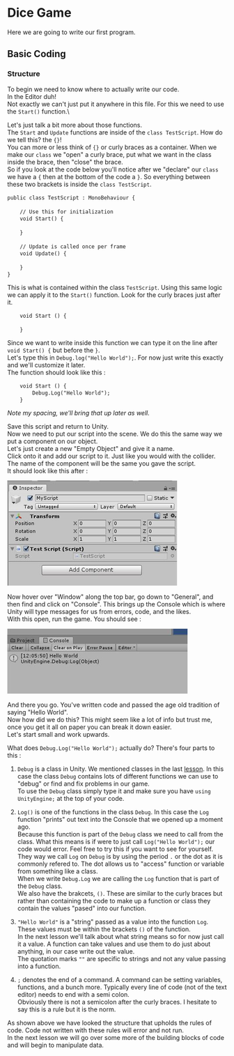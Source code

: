 # Dice Game

Here we are going to write our first program.

## Basic Coding

### Structure

To begin we need to know where to actually write our code.\
In the Editor duh!\
Not exactly we can't just put it anywhere in this file. For this we need to use the `Start()` function.\

Let's just talk a bit more about those functions.\
The `Start` and `Update` functions are inside of the `class TestScript`. How do we tell this? the `{}`!\
You can more or less think of `{}` or curly braces as a container. When we make our `class` we "open" a curly brace, put what we want in the class inside the brace, then "close" the brace.\
So if you look at the code below you'll notice after we "declare" our `class` we have a `{` then at the bottom of the code a `}`. So everything between these two brackets is inside the `class TestScript`.

```
public class TestScript : MonoBehaviour {

	// Use this for initialization
	void Start() {
	
	}
	
	// Update is called once per frame
	void Update() {
	
	}
}
```

This is what is contained within the class `TestScript`. Using this same logic we can apply it to the `Start()` function. Look for the curly braces just after it.

```
	void Start () {
	
	}
```

Since we want to write inside this function we can type it on the line after `void Start() {` but before the `}`.\
Let's type this in `Debug.log("Hello World");`. For now just write this exactly and we'll customize it later.\
The function should look like this :

```
	void Start () {
		Debug.Log("Hello World");
	}
```

*Note my spacing, we'll bring that up later as well.*

Save this script and return to Unity.\
Now we need to put our script into the scene. We do this the same way we put a component on our object.\
Let's just create a new "Empty Object" and give it a name.\
Click onto it and add our script to it. Just like you would with the collider. The name of the component will be the same you gave the script.\
It should look like this after :

![ScriptOnObject](Images/ScriptOnObject.JPG)

Now hover over "Window" along the top bar, go down to "General", and then find and click on "Console". This brings up the Console which is where Unity will type messages for us from errors, code, and the likes.\
With this open, run the game. You should see :

![ConsoleMessage](Images/ConsoleMessage.JPG)

And there you go. You've written code and passed the age old tradition of saying "Hello World".\
Now how did we do this? This might seem like a lot of info but trust me, once you get it all on paper you can break it down easier.\
Let's start small and work upwards.  

What does `Debug.Log("Hello World");` actually do? There's four parts to this :  

1. `Debug` is a class in Unity. We mentioned classes in the last [lesson](./1%20UnityScripts.md). In this case the class `Debug` contains lots of different functions we can use to "debug" or find and fix problems in our game.\
To use the `Debug` class simply type it and make sure you have `using UnityEngine;` at the top of your code.

1. `Log()` is one of the functions in the class `Debug`. In this case the `Log` function "prints" out text into the Console that we opened up a moment ago.\
Because this function is part of the `Debug` class we need to call from the class. What this means is if were to just call `Log("Hello World");` our code would error. Feel free to try this if you want to see for yourself.\
They way we call `Log` on `Debug` is by using the period `.` or the dot as it is commonly refered to. The dot allows us to "access" function or variable from something like a class.\
When we write `Debug.Log` we are calling the `Log` function that is part of the `Debug` class.\
We also have the brakcets, `()`. These are similar to the curly braces but rather than containing the code to make up a function or class they contain the values "pased" into our function.

1. `"Hello World"` is a "string" passed as a value into the function `Log`. These values must be within the brackets `()` of the function.\
In the next lesson we'll talk about what string means so for now just call it a value. A function can take values and use them to do just about anything, in our case write out the value.\
The quotation marks `""` are specific to strings and not any value passing into a function.

1. `;` denotes the end of a command. A command can be setting variables, functions, and a bunch more. Typically every line of code (not of the text editor) needs to end with a semi colon.\
Obviously there is not a semicolon after the curly braces. I hesitate to say this is a rule but it is the norm.

As shown above we have looked the structure that upholds the rules of code. Code not written with these rules will error and not run.\
In the next lesson we will go over some more of the building blocks of code and will begin to manipulate data.